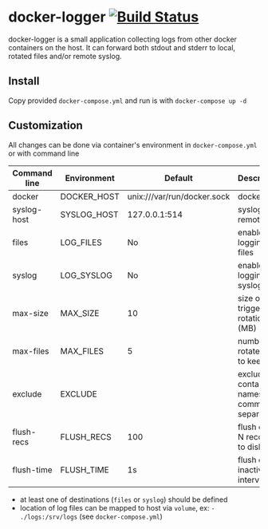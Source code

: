 # docker-logger [![Build Status](https://drone.umputun.com/api/badges/umputun/docker-logger/status.svg)](https://drone.umputun.com/umputun/docker-logger)

docker-logger is a small application collecting logs from other docker containers on the host. It can forward both stdout and stderr to local, rotated files and/or remote syslog.

## Install

Copy provided `docker-compose.yml` and run is with `docker-compose up -d`

## Customization

All changes can be done via container's environment in `docker-compose.yml` or with command line

| Command line | Environment | Default                     | Description                               |
| ------------ | ----------- | --------------------------- | ----------------------------------------- |
| docker       | DOCKER_HOST | unix:///var/run/docker.sock | docker host                               |
| syslog-host  | SYSLOG_HOST | 127.0.0.1:514               | syslog remote host                        |
| files        | LOG_FILES   | No                          | enable logging to files                   |
| syslog       | LOG_SYSLOG  | No                          | enable logging to syslog                  |
| max-size     | MAX_SIZE    | 10                          | size of log triggering rotation (MB)      |
| max-files    | MAX_FILES   | 5                           | number of rotated files to keep           |
| exclude      | EXCLUDE     |                             | excluded container names, comma separated |
| flush-recs   | FLUSH_RECS  | 100                         | flush every N records to disk             |
| flush-time   | FLUSH_TIME  | 1s                          | flush on inactivity interval              |

- at least one of destinations (`files` or `syslog`) should be defined
- location of log files can be mapped to host via `volume`, ex: `- ./logs:/srv/logs` (see `docker-compose.yml`)
